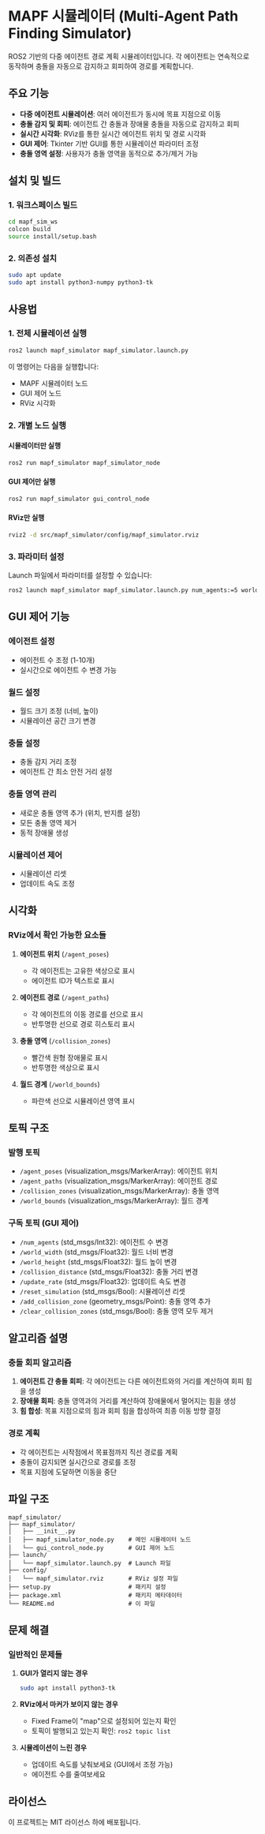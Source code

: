 # MAPF 시뮬레이터 (Multi-Agent Path Finding Simulator)

ROS2 기반의 다중 에이전트 경로 계획 시뮬레이터입니다. 각 에이전트는 연속적으로 동작하며 충돌을 자동으로 감지하고 회피하여 경로를 계획합니다.

## 주요 기능

- **다중 에이전트 시뮬레이션**: 여러 에이전트가 동시에 목표 지점으로 이동
- **충돌 감지 및 회피**: 에이전트 간 충돌과 장애물 충돌을 자동으로 감지하고 회피
- **실시간 시각화**: RViz를 통한 실시간 에이전트 위치 및 경로 시각화
- **GUI 제어**: Tkinter 기반 GUI를 통한 시뮬레이션 파라미터 조정
- **충돌 영역 설정**: 사용자가 충돌 영역을 동적으로 추가/제거 가능

## 설치 및 빌드

### 1. 워크스페이스 빌드

```bash
cd mapf_sim_ws
colcon build
source install/setup.bash
```

### 2. 의존성 설치

```bash
sudo apt update
sudo apt install python3-numpy python3-tk
```

## 사용법

### 1. 전체 시뮬레이션 실행

```bash
ros2 launch mapf_simulator mapf_simulator.launch.py
```

이 명령어는 다음을 실행합니다:
- MAPF 시뮬레이터 노드
- GUI 제어 노드
- RViz 시각화

### 2. 개별 노드 실행

#### 시뮬레이터만 실행
```bash
ros2 run mapf_simulator mapf_simulator_node
```

#### GUI 제어만 실행
```bash
ros2 run mapf_simulator gui_control_node
```

#### RViz만 실행
```bash
rviz2 -d src/mapf_simulator/config/mapf_simulator.rviz
```

### 3. 파라미터 설정

Launch 파일에서 파라미터를 설정할 수 있습니다:

```bash
ros2 launch mapf_simulator mapf_simulator.launch.py num_agents:=5 world_width:=30.0 world_height:=30.0
```

## GUI 제어 기능

### 에이전트 설정
- 에이전트 수 조정 (1-10개)
- 실시간으로 에이전트 수 변경 가능

### 월드 설정
- 월드 크기 조정 (너비, 높이)
- 시뮬레이션 공간 크기 변경

### 충돌 설정
- 충돌 감지 거리 조정
- 에이전트 간 최소 안전 거리 설정

### 충돌 영역 관리
- 새로운 충돌 영역 추가 (위치, 반지름 설정)
- 모든 충돌 영역 제거
- 동적 장애물 생성

### 시뮬레이션 제어
- 시뮬레이션 리셋
- 업데이트 속도 조정

## 시각화

### RViz에서 확인 가능한 요소들

1. **에이전트 위치** (`/agent_poses`)
   - 각 에이전트는 고유한 색상으로 표시
   - 에이전트 ID가 텍스트로 표시

2. **에이전트 경로** (`/agent_paths`)
   - 각 에이전트의 이동 경로를 선으로 표시
   - 반투명한 선으로 경로 히스토리 표시

3. **충돌 영역** (`/collision_zones`)
   - 빨간색 원형 장애물로 표시
   - 반투명한 색상으로 표시

4. **월드 경계** (`/world_bounds`)
   - 파란색 선으로 시뮬레이션 영역 표시

## 토픽 구조

### 발행 토픽
- `/agent_poses` (visualization_msgs/MarkerArray): 에이전트 위치
- `/agent_paths` (visualization_msgs/MarkerArray): 에이전트 경로
- `/collision_zones` (visualization_msgs/MarkerArray): 충돌 영역
- `/world_bounds` (visualization_msgs/MarkerArray): 월드 경계

### 구독 토픽 (GUI 제어)
- `/num_agents` (std_msgs/Int32): 에이전트 수 변경
- `/world_width` (std_msgs/Float32): 월드 너비 변경
- `/world_height` (std_msgs/Float32): 월드 높이 변경
- `/collision_distance` (std_msgs/Float32): 충돌 거리 변경
- `/update_rate` (std_msgs/Float32): 업데이트 속도 변경
- `/reset_simulation` (std_msgs/Bool): 시뮬레이션 리셋
- `/add_collision_zone` (geometry_msgs/Point): 충돌 영역 추가
- `/clear_collision_zones` (std_msgs/Bool): 충돌 영역 모두 제거

## 알고리즘 설명

### 충돌 회피 알고리즘
1. **에이전트 간 충돌 회피**: 각 에이전트는 다른 에이전트와의 거리를 계산하여 회피 힘을 생성
2. **장애물 회피**: 충돌 영역과의 거리를 계산하여 장애물에서 멀어지는 힘을 생성
3. **힘 합성**: 목표 지점으로의 힘과 회피 힘을 합성하여 최종 이동 방향 결정

### 경로 계획
- 각 에이전트는 시작점에서 목표점까지 직선 경로를 계획
- 충돌이 감지되면 실시간으로 경로를 조정
- 목표 지점에 도달하면 이동을 중단

## 파일 구조

```
mapf_simulator/
├── mapf_simulator/
│   ├── __init__.py
│   ├── mapf_simulator_node.py    # 메인 시뮬레이터 노드
│   └── gui_control_node.py       # GUI 제어 노드
├── launch/
│   └── mapf_simulator.launch.py  # Launch 파일
├── config/
│   └── mapf_simulator.rviz       # RViz 설정 파일
├── setup.py                      # 패키지 설정
├── package.xml                   # 패키지 메타데이터
└── README.md                     # 이 파일
```

## 문제 해결

### 일반적인 문제들

1. **GUI가 열리지 않는 경우**
   ```bash
   sudo apt install python3-tk
   ```

2. **RViz에서 마커가 보이지 않는 경우**
   - Fixed Frame이 "map"으로 설정되어 있는지 확인
   - 토픽이 발행되고 있는지 확인: `ros2 topic list`

3. **시뮬레이션이 느린 경우**
   - 업데이트 속도를 낮춰보세요 (GUI에서 조정 가능)
   - 에이전트 수를 줄여보세요

## 라이선스

이 프로젝트는 MIT 라이선스 하에 배포됩니다. 